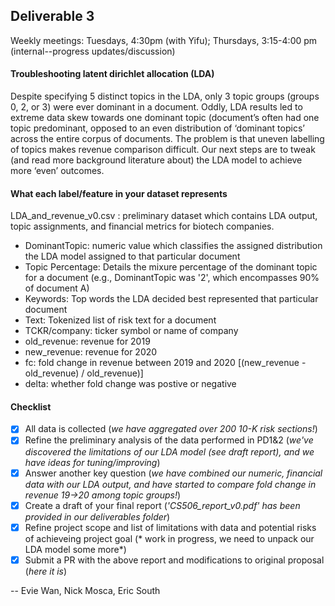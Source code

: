 ## Deliverable 3
Weekly meetings: Tuesdays, 4:30pm (with Yifu); Thursdays, 3:15-4:00 pm (internal--progress updates/discussion)

#### Troubleshooting latent dirichlet allocation (LDA)
Despite specifying 5 distinct topics in the LDA, only 3 topic groups (groups 0, 2, or 3) were ever dominant in a document. Oddly, LDA results led to extreme data skew towards one dominant topic (document’s often had one topic predominant, opposed to an even distribution of ‘dominant topics’ across the entire corpus of documents. The problem is that uneven labelling of topics makes revenue comparison difficult. Our next steps are to tweak (and read more background literature about) the LDA model to achieve more ‘even’ outcomes.

#### What each label/feature in your dataset represents
LDA_and_revenue_v0.csv : preliminary dataset which contains LDA output, topic assignments, and financial metrics for biotech companies.
 - DominantTopic: numeric value which classifies the assigned distribution the LDA model assigned to that particular document
 - Topic Percentage: Details the mixure percentage of the dominant topic for a document (e.g., DominantTopic was '2', which encompasses 90% of document A)
 - Keywords: Top words the LDA decided best represented that particular document
 - Text: Tokenized list of risk text for a document
 - TCKR/company: ticker symbol or name of company
 - old_revenue: revenue for 2019
 - new_revenue: revenue for 2020
 - fc: fold change in revenue between 2019 and 2020 [(new_revenue - old_revenue) / old_revenue)]
 - delta: whether fold change was postive or negative


#### Checklist
- [x] All data is collected (*we have aggregated over 200 10-K risk sections!*)
- [x] Refine the preliminary analysis of the data performed in PD1&2 (*we've discovered the limitations of our LDA model (see draft report), and we have ideas for tuning/improving*)
- [x] Answer another key question (*we have combined our numeric, financial data with our LDA output, and have started to compare fold change in revenue 19->20 among topic groups!*)
- [x] Create a draft of your final report (*'CS506_report_v0.pdf' has been provided in our deliverables folder*)
- [x] Refine project scope and list of limitations with data and potential risks of achieveing project goal (* work in progress, we need to unpack our LDA model some more*)
- [x] Submit a PR with the above report and modifications to original proposal (*here it is*)
 
 -- Evie Wan, Nick Mosca, Eric South

